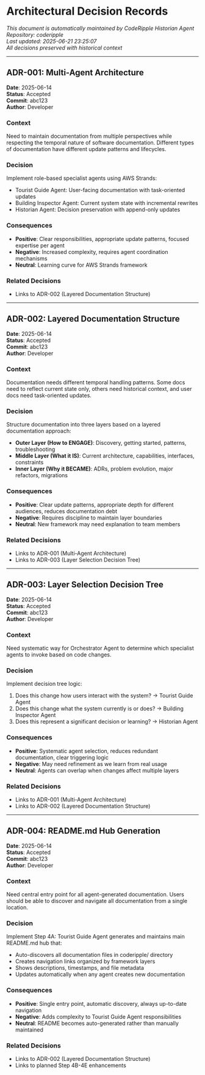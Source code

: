 # Architectural Decision Records

*This document is automatically maintained by CodeRipple Historian Agent*  
*Repository: coderipple*  
*Last updated: 2025-06-21 23:25:07*  
*All decisions preserved with historical context*

---

## ADR-001: Multi-Agent Architecture

**Date**: 2025-06-14  
**Status**: Accepted  
**Commit**: abc123  
**Author**: Developer

### Context
Need to maintain documentation from multiple perspectives while respecting the temporal nature of software documentation. Different types of documentation have different update patterns and lifecycles.

### Decision
Implement role-based specialist agents using AWS Strands:
- Tourist Guide Agent: User-facing documentation with task-oriented updates
- Building Inspector Agent: Current system state with incremental rewrites
- Historian Agent: Decision preservation with append-only updates

### Consequences
- **Positive**: Clear responsibilities, appropriate update patterns, focused expertise per agent
- **Negative**: Increased complexity, requires agent coordination mechanisms  
- **Neutral**: Learning curve for AWS Strands framework

### Related Decisions
- Links to ADR-002 (Layered Documentation Structure)

---

## ADR-002: Layered Documentation Structure

**Date**: 2025-06-14  
**Status**: Accepted  
**Commit**: abc123  
**Author**: Developer

### Context
Documentation needs different temporal handling patterns. Some docs need to reflect current state only, others need historical context, and user docs need task-oriented updates.

### Decision
Structure documentation into three layers based on a layered documentation approach:
- **Outer Layer (How to ENGAGE)**: Discovery, getting started, patterns, troubleshooting
- **Middle Layer (What it IS)**: Current architecture, capabilities, interfaces, constraints
- **Inner Layer (Why it BECAME)**: ADRs, problem evolution, major refactors, migrations

### Consequences
- **Positive**: Clear update patterns, appropriate depth for different audiences, reduces documentation debt
- **Negative**: Requires discipline to maintain layer boundaries
- **Neutral**: New framework may need explanation to team members

### Related Decisions
- Links to ADR-001 (Multi-Agent Architecture)
- Links to ADR-003 (Layer Selection Decision Tree)

---

## ADR-003: Layer Selection Decision Tree

**Date**: 2025-06-14  
**Status**: Accepted  
**Commit**: abc123  
**Author**: Developer

### Context
Need systematic way for Orchestrator Agent to determine which specialist agents to invoke based on code changes.

### Decision
Implement decision tree logic:
1. Does this change how users interact with the system? → Tourist Guide Agent
2. Does this change what the system currently is or does? → Building Inspector Agent  
3. Does this represent a significant decision or learning? → Historian Agent

### Consequences
- **Positive**: Systematic agent selection, reduces redundant documentation, clear triggering logic
- **Negative**: May need refinement as we learn from real usage
- **Neutral**: Agents can overlap when changes affect multiple layers

### Related Decisions
- Links to ADR-001 (Multi-Agent Architecture)
- Links to ADR-002 (Layered Documentation Structure)

---

## ADR-004: README.md Hub Generation

**Date**: 2025-06-14  
**Status**: Accepted  
**Commit**: abc123  
**Author**: Developer

### Context
Need central entry point for all agent-generated documentation. Users should be able to discover and navigate all documentation from a single location.

### Decision  
Implement Step 4A: Tourist Guide Agent generates and maintains main README.md hub that:
- Auto-discovers all documentation files in coderipple/ directory
- Creates navigation links organized by framework layers
- Shows descriptions, timestamps, and file metadata
- Updates automatically when any agent creates new documentation

### Consequences
- **Positive**: Single entry point, automatic discovery, always up-to-date navigation
- **Negative**: Adds complexity to Tourist Guide Agent responsibilities
- **Neutral**: README becomes auto-generated rather than manually maintained

### Related Decisions
- Links to ADR-002 (Layered Documentation Structure)
- Links to planned Step 4B-4E enhancements
